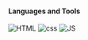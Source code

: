 #### Languages and Tools
![HTML](https://img.shields.io/badge/-HTML-orange??style=plastic&logo=html) ![css](https://img.shields.io/badge/-CSS-blue??style=plastic&logo=css) ![JS](https://img.shields.io/badge/-JS-yellow??style=plastic&logo=js)

